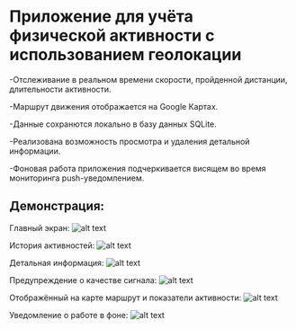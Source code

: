 # Приложение для учёта физической активности с использованием геолокации

-Отслеживание в реальном времени скорости, пройденной дистанции, длительности активности.

-Маршрут движения отображается на Google Картах.

-Данные сохранются локально в базу данных SQLite.

-Реализована возможность просмотра и удаления детальной информации.

-Фоновая работа приложения подчеркивается висящем во время мониторинга push-уведомлением.


## Демонстрация: 

Главный экран:
![alt text](images/main_screen.jpg "Главный экран")​

История активностей:
![alt text](images/history.jpg "История активностей")​

Детальная информация:
![alt text](images/detail.jpg "Детальная информация")​

Предупреждение о качестве сигнала:
![alt text](images/signal.jpg "Предупреждение о качестве сигнала")​

Отображённый на карте маршрут и показатели активности:
![alt text](images/route.jpg "Маршрут и показатели")​

Уведомление о работе в фоне:
![alt text](images/notification.jpg "Уведомление")​

